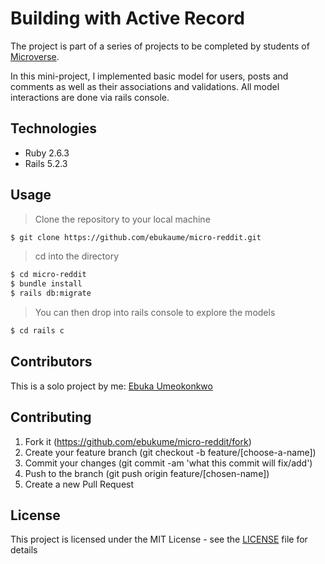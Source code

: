 # Building with Active Record

The project is part of a series of projects to be completed by students of [Microverse](https://www.microverse.org/ "The Global School for Remote Software Developers!").

In this mini-project, I implemented basic model for users, posts and comments as well as their associations and validations. All model interactions are done via rails console.

## Technologies

- Ruby 2.6.3
- Rails 5.2.3

## Usage

> Clone the repository to your local machine

```sh
$ git clone https://github.com/ebukaume/micro-reddit.git
```

> cd into the directory

```sh
$ cd micro-reddit
$ bundle install
$ rails db:migrate
```

> You can then drop into rails console to explore the models

```sh
$ cd rails c
```

## Contributors

This is a solo project by me: [Ebuka Umeokonkwo](https://github.com/ebukaume)

## Contributing

1. Fork it (https://github.com/ebukume/micro-reddit/fork)
2. Create your feature branch (git checkout -b feature/[choose-a-name])
3. Commit your changes (git commit -am 'what this commit will fix/add')
4. Push to the branch (git push origin feature/[chosen-name])
5. Create a new Pull Request

## License

This project is licensed under the MIT License - see the [LICENSE](./LICENSE) file for details
